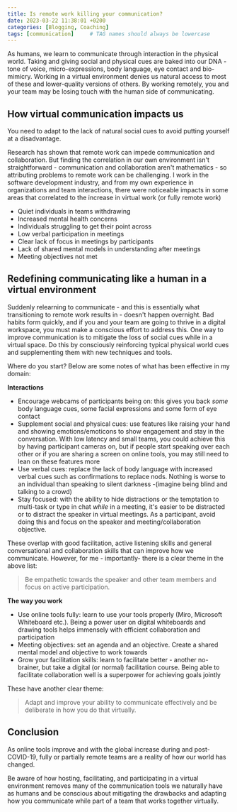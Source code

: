 ```yaml
---
title: Is remote work killing your communication?
date: 2023-03-22 11:38:01 +0200
categories: [Blogging, Coaching]
tags: [communication]     # TAG names should always be lowercase
---
```


As humans, we learn to communicate through interaction in the physical world. Taking and giving social and physical cues are baked into our DNA - tone of voice, micro-expressions, body language, eye contact and bio-mimicry. Working in a virtual environment denies us natural access to most of these and lower-quality versions of others. By working remotely, you and your team may be losing touch with the human side of communicating.

## How virtual communication impacts us
You need to adapt to the lack of natural social cues to avoid putting yourself at a disadvantage. 

Research has shown that remote work can impede communication and collaboration. But finding the correlation in our own environment isn't straightforward - communication and collaboration aren't mathematics - so attributing problems to remote work can be challenging. I work in the software development industry, and from my own experience in organizations and team interactions, there were noticeable impacts in some areas that correlated to the increase in virtual work (or fully remote work)

- Quiet individuals in teams withdrawing
- Increased mental health concerns
- Individuals struggling to get their point across
- Low verbal participation in meetings
- Clear lack of focus in meetings by participants
- Lack of shared mental models in understanding after meetings
- Meeting objectives not met

## Redefining communicating like a human in a virtual environment
Suddenly relearning to communicate - and this is essentially what transitioning to remote work results in - doesn't happen overnight. Bad habits form quickly, and if you and your team are going to thrive in a digital workspace, you must make a conscious effort to address this. One way to improve communication is to mitigate the loss of social cues while in a virtual space. Do this by consciously reinforcing typical physical world cues and supplementing them with new techniques and tools.

Where do you start? Below are some notes of what has been effective in my domain:

**Interactions**
- Encourage webcams of participants being on: this gives you back *some* body language cues, some facial expressions and some form of eye contact
- Supplement social and physical cues: use features like raising your hand and showing emotions/emoticons to show engagement and stay in the conversation. With low latency and small teams, you could achieve this by having participant cameras on, but if people start speaking over each other or if you are sharing a screen on online tools, you may still need to lean on these features more
- Use verbal cues: replace the lack of body language with increased verbal cues such as confirmations to replace nods. Nothing is worse to an individual than speaking to silent darkness -(imagine being blind and talking to a crowd)
- Stay focused: with the ability to hide distractions or the temptation to multi-task or type in chat *while* in a meeting, it's easier to be distracted or to distract the speaker in virtual meetings. As a participant, avoid doing this and focus on the speaker and meeting/collaboration objective.

These overlap with good facilitation, active listening skills and general conversational and collaboration skills that can improve how we communicate. However, for me - importantly-  there is a clear theme in the above list: 
> Be empathetic towards the speaker and other team members and focus on active participation.

**The way you work**
- Use online tools fully: learn to use your tools properly (Miro, Microsoft Whiteboard etc.). Being a power user on digital whiteboards and drawing tools helps immensely with efficient collaboration and participation
- Meeting objectives: set an agenda and an objective. Create a shared mental model and objective to work towards
- Grow your facilitation skills: learn to facilitate better - another no-brainer, but take a digital (or normal) facilitation course. Being able to facilitate collaboration well is a superpower for achieving goals jointly

These have another clear theme:
> Adapt and improve your ability to communicate effectively and be deliberate in how you do that virtually.

## Conclusion
As online tools improve and with the global increase during and post-COVID-19, fully or partially remote teams are a reality of how our world has changed. 

Be aware of how hosting, facilitating, and participating in a virtual environment removes many of the communication tools we naturally have as humans and be conscious about mitigating the drawbacks and adapting how you communicate while part of a team that works together virtually.
